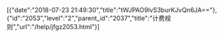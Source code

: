 [{"date":"2018-07-23 21:49:30","title":"tWJPAO9lvS3burKJvQn6JA=="},{"id":"2053","level":"2","parent_id":"2037","title":"计费规则","url":"/help/jfgz2053.html"}]